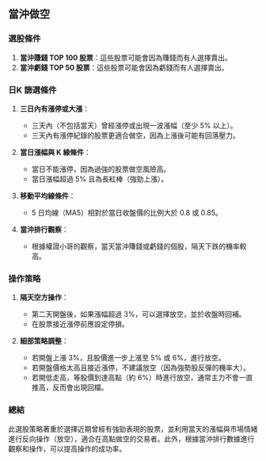 ## 當沖做空　


### 選股條件

1. **當沖賺錢 TOP 100 股票**：這些股票可能會因為賺錢而有人選擇賣出。
2. **當沖虧錢 TOP 50 股票**：這些股票可能會因為虧錢而有人選擇賣出。

### 日K 篩選條件

1. **三日內有漲停或大漲**：  
   - 三天內（不包括當天）曾經漲停或出現一波漲幅（至少 5% 以上）。  
   - 三天內有漲停紀錄的股票更適合做空，因為上漲後可能有回落壓力。  

2. **當日漲幅與 K 線條件**：  
   - 當日不能漲停，因為過強的股票做空風險高。  
   - 當日漲幅超過 5% 且為長紅棒（強勁上漲）。  

3. **移動平均線條件**：  
   - 5 日均線（MA5）相對於當日收盤價的比例大於 0.8 或 0.85。  

4. **當沖排行觀察**：  
   - 根據權證小哥的觀察，當天當沖賺錢或虧錢的個股，隔天下跌的機率較高。

### 操作策略

1. **隔天空方操作**：  
   - 第二天開盤後，如果漲幅超過 3%，可以選擇放空，並於收盤時回補。  
   - 在股票接近漲停前應設定停損。  

2. **細部策略調整**：  
   - 若開盤上漲 3%，且股價進一步上漲至 5% 或 6%，進行放空。  
   - 若開盤價格太高且接近漲停，不建議放空（因為強勢股反彈的機率大）。  
   - 若開低走高，等股價到達高點（約 6%）時進行放空，通常主力不會一直推高，反而會出現回檔。  

### 總結

此選股策略著重於選擇近期曾經有強勁表現的股票，並利用當天的漲幅與市場情緒進行反向操作（放空），適合在高點做空的交易者。此外，根據當沖排行數據進行觀察和操作，可以提高操作的成功率。
